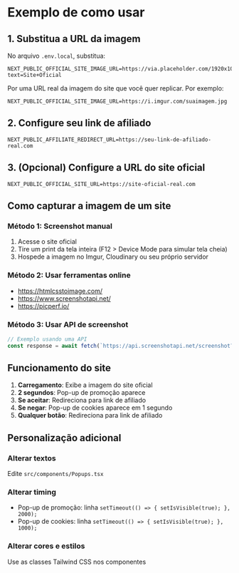 # Exemplo de como usar

## 1. Substitua a URL da imagem

No arquivo `.env.local`, substitua:

```
NEXT_PUBLIC_OFFICIAL_SITE_IMAGE_URL=https://via.placeholder.com/1920x1080/f0f0f0/666666?text=Site+Oficial
```

Por uma URL real da imagem do site que você quer replicar. Por exemplo:

```
NEXT_PUBLIC_OFFICIAL_SITE_IMAGE_URL=https://i.imgur.com/suaimagem.jpg
```

## 2. Configure seu link de afiliado

```
NEXT_PUBLIC_AFFILIATE_REDIRECT_URL=https://seu-link-de-afiliado-real.com
```

## 3. (Opcional) Configure a URL do site oficial

```
NEXT_PUBLIC_OFFICIAL_SITE_URL=https://site-oficial-real.com
```

## Como capturar a imagem de um site

### Método 1: Screenshot manual
1. Acesse o site oficial
2. Tire um print da tela inteira (F12 > Device Mode para simular tela cheia)
3. Hospede a imagem no Imgur, Cloudinary ou seu próprio servidor

### Método 2: Usar ferramentas online
- https://htmlcsstoimage.com/
- https://www.screenshotapi.net/
- https://picperf.io/

### Método 3: Usar API de screenshot
```javascript
// Exemplo usando uma API
const response = await fetch(`https://api.screenshotapi.net/screenshot?url=${siteUrl}&token=YOUR_TOKEN`);
```

## Funcionamento do site

1. **Carregamento**: Exibe a imagem do site oficial
2. **2 segundos**: Pop-up de promoção aparece
3. **Se aceitar**: Redireciona para link de afiliado
4. **Se negar**: Pop-up de cookies aparece em 1 segundo
5. **Qualquer botão**: Redireciona para link de afiliado

## Personalização adicional

### Alterar textos
Edite `src/components/Popups.tsx`

### Alterar timing
- Pop-up de promoção: linha `setTimeout(() => { setIsVisible(true); }, 2000);`
- Pop-up de cookies: linha `setTimeout(() => { setIsVisible(true); }, 1000);`

### Alterar cores e estilos
Use as classes Tailwind CSS nos componentes
